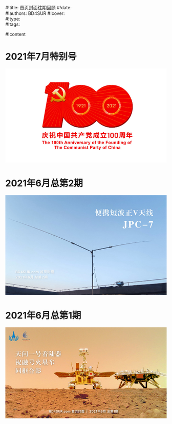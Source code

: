 #!title:    首页封面往期回顾
#!date:     
#!authors:  BD4SUR
#!cover:    
#!type:     
#!tags:     

#!content

# 2021年7月特别号

![ ](./image/cover/cpc100.jpg)

# 2021年6月总第2期

![ ](./image/cover/2.jpg)

# 2021年6月总第1期

![ ](./image/cover/1.jpg)
